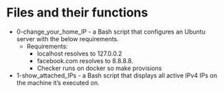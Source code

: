 # Files and their functions
- 0-change_your_home_IP - a Bash script that configures an Ubuntu server with the below requirements.
  - Requirements:
    - localhost resolves to 127.0.0.2
    - facebook.com resolves to 8.8.8.8.
    - Checker runs on docker so make provisions
- 1-show_attached_IPs - a Bash script that displays all active IPv4 IPs on the machine it’s executed on.